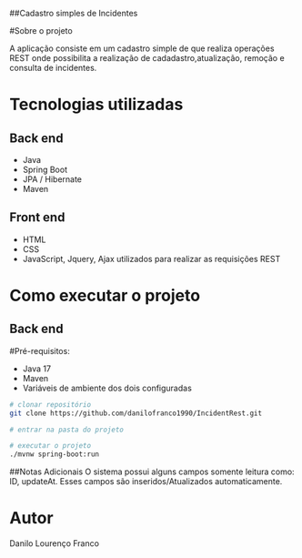 
##Cadastro simples de Incidentes

#Sobre o projeto

A aplicação consiste em um cadastro simple de  que realiza operações REST onde possibilita a realização de cadadastro,atualização, remoção e consulta de incidentes.  

# Tecnologias utilizadas
## Back end
- Java
- Spring Boot
- JPA / Hibernate
- Maven
## Front end
- HTML
- CSS 
- JavaScript, Jquery, Ajax utilizados para realizar as requisições REST

# Como executar o projeto

## Back end
#Pré-requisitos: 
- Java 17
- Maven
- Variáveis de ambiente dos dois configuradas

```bash
# clonar repositório
git clone https://github.com/danilofranco1990/IncidentRest.git

# entrar na pasta do projeto 

# executar o projeto
./mvnw spring-boot:run
```
##Notas Adicionais
O sistema possui alguns campos somente leitura como: ID, updateAt. 
Esses campos são inseridos/Atualizados automaticamente.

# Autor

Danilo Lourenço Franco

